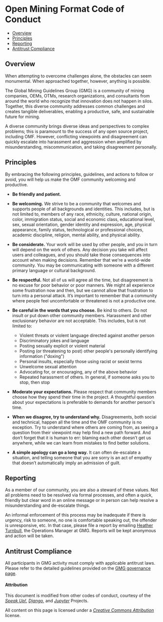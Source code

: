 # Open Mining Format Code of Conduct

- [Overview](#Overview)
- [Principles](#Principles)
- [Reporting](#Reporting)
- [Antitrust Compliance](#Antitrust-Compliance)

## Overview

When attempting to overcome challenges alone, the obstacles can seem
monumental. When approached together, however, anything is possible.

The Global Mining Guidelines Group (GMG) is a community of mining
companies, OEMs, OTMs, research organizations, and consultants
from around the world who recognize that innovation does not
happen in silos. Together, this diverse community addresses
common challenges and creates tangible deliverables,
enabling a productive, safe, and sustainable future for mining.

A diverse community brings diverse ideas and perspectives to complex
problems; this is paramount to the success of any open source project,
including OMF. However, conflicting viewpoints and disagreement can
quickly escalate into harassment and aggression when amplified by
misunderstanding, miscommunication, and taking disagreement personally.

## Principles

By embracing the following principles, guidelines, and actions to
follow or avoid, you will help us make the OMF community welcoming
and productive.

- **Be friendly and patient.**

- **Be welcoming.** We strive to be a community that welcomes and
  supports people of all backgrounds and identities. This includes,
  but is not limited to, members of any race, ethnicity, culture,
  national origin, color, immigration status, social and economic
  class, educational level, sex, sexual orientation, gender identity
  and expression, age, physical appearance, family status,
  technological or professional choices, academic discipline, religion,
  mental ability, and physical ability.

- **Be considerate.** Your work will be used by other people, and you
  in turn will depend on the work of others. Any decision you take will
  affect users and colleagues, and you should take those consequences
  into account when making decisions. Remember that we're a world-wide
  community. You may be communicating with someone with a different
  primary language or cultural background.

- **Be respectful.** Not all of us will agree all the time, but
  disagreement is no excuse for poor behavior or poor manners. We might
  all experience some frustration now and then, but we cannot allow that
  frustration to turn into a personal attack. It’s important to remember
  that a community where people feel uncomfortable or threatened is not
  a productive one.

- **Be careful in the words that you choose.** Be kind to others. Do not
  insult or put down other community members. Harassment and other
  exclusionary behavior are not acceptable. This includes, but is not
  limited to:
    - Violent threats or violent language directed against another
      person
    - Discriminatory jokes and language
    - Posting sexually explicit or violent material
    - Posting (or threatening to post) other people's personally
      identifying information ("doxing")
    - Personal insults, especially those using racist or sexist terms
    - Unwelcome sexual attention
    - Advocating for, or encouraging, any of the above behavior
    - Repeated harassment of others. In general, if someone asks you to
      stop, then stop

- **Moderate your expectations.** Please respect that community members
  choose how they spend their time in the project. A thoughtful question
  about your expectations is preferable to demands for another person's
  time.

- **When we disagree, try to understand why.** Disagreements, both
  social and technical, happen all the time and the OMF community is no
  exception. Try to understand where others are coming from, as seeing
  a question from their viewpoint may help find a new path forward. And
  don’t forget that it is human to err: blaming each other doesn’t get
  us anywhere, while we can learn from mistakes to find better
  solutions.

- **A simple apology can go a long way.** It can often de-escalate a
  situation, and telling someone that you are sorry is an act of empathy
  that doesn’t automatically imply an admission of guilt.

## Reporting

As a member of our community, you are also a steward of these values.
Not all problems need to be resolved via formal processes, and often a
quick, friendly but clear word in an online message or in person can
help resolve a misunderstanding and de-escalate things.

An informal enforcement of this process may be inadequate if there is
urgency, risk to someone, no one is comfortable speaking out, the
offender is unresponsive, etc. In that case, please file a report
by emailing [Heather Turnbull](mailto:hturnbull@gmggroup.org),
the Operations Manager at GMG. Reports will be kept anonymous and action
will be taken.

## Antitrust Compliance

All participants in GMG activity must comply with applicable
antitrust laws. Please refer to the detailed guidelines provided on the
[GMG governance page](https://gmggroup.org/about-us/governance/).

#### Attribution

This document is modified from other codes of conduct, courtesy of the
[*Speak Up!*](http://web.archive.org/web/20141109123859/http://speakup.io/coc.html),
[*Django*](https://www.djangoproject.com/conduct), and
[*Jupyter*](https://github.com/jupyter/governance/blob/master/conduct/code_of_conduct.md)
Projects.

All content on this page is licensed under a
[*Creative Commons Attribution*](http://creativecommons.org/licenses/by/3.0/)
license.
